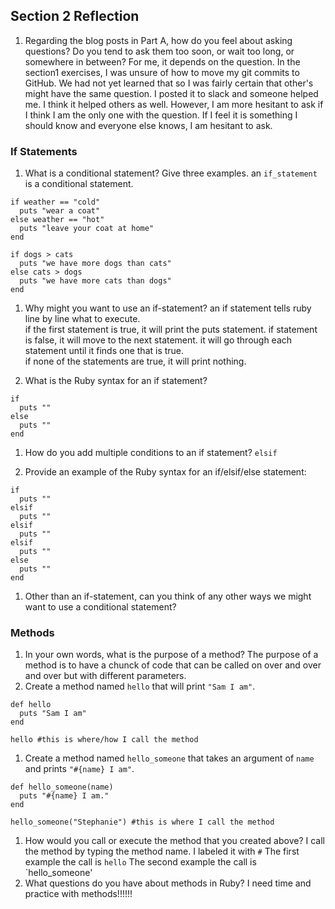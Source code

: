## Section 2 Reflection

1. Regarding the blog posts in Part A, how do you feel about asking questions? Do you tend to ask them too soon, or wait too long, or somewhere in between?
For me, it depends on the question.  In the section1 exercises, I was unsure of how to move my git commits to GitHub.  We had not yet learned that so I was fairly certain that other's might have the same question.  I posted it to slack and someone helped me.  I think it helped others as well.
However, I am more hesitant to ask if I think I am the only one with the question.  If I feel it is something I should know and everyone else knows, I am hesitant to ask.

### If Statements

1. What is a conditional statement? Give three examples.
an `if_statement` is a conditional statement.
```
if weather == "cold"
  puts "wear a coat"
else weather == "hot"
  puts "leave your coat at home"
end
```
```
if dogs > cats
  puts "we have more dogs than cats"
else cats > dogs
  puts "we have more cats than dogs"
end  
```
1. Why might you want to use an if-statement?
an if statement tells ruby line by line what to execute.  
if the first statement is true, it will print the puts statement.
if statement is false, it will move to the next statement.
it will go through each statement until it finds one that is true.  
if none of the statements are true, it will print nothing.

1. What is the Ruby syntax for an if statement?
```
if
  puts ""
else
  puts ""
end
```
1. How do you add multiple conditions to an if statement? `elsif`

1. Provide an example of the Ruby syntax for an if/elsif/else statement:
```
if
  puts ""
elsif
  puts ""
elsif
  puts ""
elsif
  puts ""
else
  puts ""
end
```


1. Other than an if-statement, can you think of any other ways we might want to use a conditional statement?

### Methods

1. In your own words, what is the purpose of a method?
The purpose of a method is to have a chunck of code that can be called on over and over and over but with different parameters.
1. Create a method named `hello` that will print `"Sam I am"`.
```
def hello
  puts "Sam I am"
end 

hello #this is where/how I call the method
```


1. Create a method named `hello_someone` that takes an argument of `name` and prints `"#{name} I am"`.
```
def hello_someone(name)
  puts "#{name} I am."
end

hello_someone("Stephanie") #this is where I call the method
```



1. How would you call or execute the method that you created above?
I call the method by typing the method name.
I labeled it with `#` 
The first example the call is `hello`
The second example the call is `hello_someone'
1. What questions do you have about methods in Ruby?
I need time and practice with methods!!!!!!
